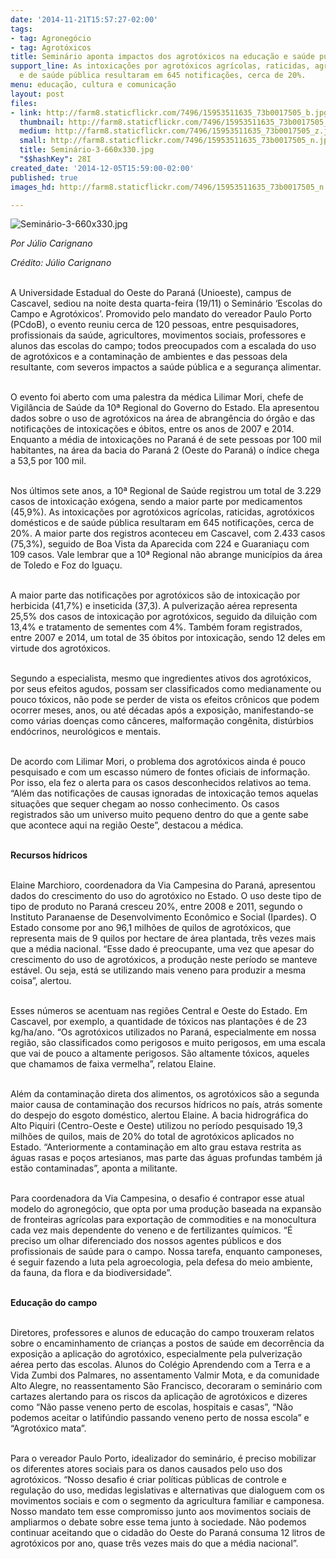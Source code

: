 ```yaml
---
date: '2014-11-21T15:57:27-02:00'
tags:
- tag: Agronegócio
- tag: Agrotóxicos
title: Seminário aponta impactos dos agrotóxicos na educação e saúde pública
support_line: As intoxicações por agrotóxicos agrícolas, raticidas, agrotóxicos domésticos
  e de saúde pública resultaram em 645 notificações, cerca de 20%.
menu: educação, cultura e comunicação
layout: post
files:
- link: http://farm8.staticflickr.com/7496/15953511635_73b0017505_b.jpg
  thumbnail: http://farm8.staticflickr.com/7496/15953511635_73b0017505_t.jpg
  medium: http://farm8.staticflickr.com/7496/15953511635_73b0017505_z.jpg
  small: http://farm8.staticflickr.com/7496/15953511635_73b0017505_n.jpg
  title: Seminário-3-660x330.jpg
  "$$hashKey": 28I
created_date: '2014-12-05T15:59:00-02:00'
published: true
images_hd: http://farm8.staticflickr.com/7496/15953511635_73b0017505_n.jpg

---
```

<p><img alt="Seminário-3-660x330.jpg" src="http://farm8.staticflickr.com/7496/15953511635_73b0017505_b.jpg" /></p>

<p><em>Por J&uacute;lio Carignano</em></p>

<p><em>Cr&eacute;dito: J&uacute;lio Carignano</em></p>

<p><br />
A Universidade Estadual do Oeste do Paran&aacute; (Unioeste), campus de Cascavel, sediou na noite desta quarta-feira (19/11) o Semin&aacute;rio &lsquo;Escolas do Campo e Agrot&oacute;xicos&rsquo;. Promovido pelo mandato do vereador Paulo Porto (PCdoB), o evento reuniu cerca de 120 pessoas, entre pesquisadores, profissionais da sa&uacute;de, agricultores, movimentos sociais, professores e alunos das escolas do campo; todos preocupados com a escalada do uso de agrot&oacute;xicos e a contamina&ccedil;&atilde;o de ambientes e das pessoas dela resultante, com severos impactos a sa&uacute;de p&uacute;blica e a seguran&ccedil;a alimentar.</p>

<p><br />
O evento foi aberto com uma palestra da m&eacute;dica Lilimar Mori, chefe de Vigil&acirc;ncia de Sa&uacute;de da 10&ordf; Regional do Governo do Estado. Ela apresentou dados sobre o uso de agrot&oacute;xicos na &aacute;rea de abrang&ecirc;ncia do &oacute;rg&atilde;o e das notifica&ccedil;&otilde;es de intoxica&ccedil;&otilde;es e &oacute;bitos, entre os anos de 2007 e 2014. Enquanto a m&eacute;dia de intoxica&ccedil;&otilde;es no Paran&aacute; &eacute; de sete pessoas por 100 mil habitantes, na &aacute;rea da bacia do Paran&aacute; 2 (Oeste do Paran&aacute;) o &iacute;ndice chega a 53,5 por 100 mil.</p>

<p><br />
Nos &uacute;ltimos sete anos, a 10&ordf; Regional de Sa&uacute;de registrou um total de 3.229 casos de intoxica&ccedil;&atilde;o ex&oacute;gena, sendo a maior parte por medicamentos (45,9%). As intoxica&ccedil;&otilde;es por agrot&oacute;xicos agr&iacute;colas, raticidas, agrot&oacute;xicos dom&eacute;sticos e de sa&uacute;de p&uacute;blica resultaram em 645 notifica&ccedil;&otilde;es, cerca de 20%. A maior parte dos registros aconteceu em Cascavel, com 2.433 casos (75,3%), seguido de Boa Vista da Aparecida com 224 e Guarania&ccedil;u com 109 casos. Vale lembrar que a 10&ordf; Regional n&atilde;o abrange munic&iacute;pios da &aacute;rea de Toledo e Foz do Igua&ccedil;u.</p>

<p><br />
A maior parte das notifica&ccedil;&otilde;es por agrot&oacute;xicos s&atilde;o de intoxica&ccedil;&atilde;o por herbicida (41,7%) e inseticida (37,3). A pulveriza&ccedil;&atilde;o a&eacute;rea representa 25,5% dos casos de intoxica&ccedil;&atilde;o por agrot&oacute;xicos, seguido da dilui&ccedil;&atilde;o com 13,4% e tratamento de sementes com 4%. Tamb&eacute;m foram registrados, entre 2007 e 2014, um total de 35 &oacute;bitos por intoxica&ccedil;&atilde;o, sendo 12 deles em virtude dos agrot&oacute;xicos.</p>

<p><br />
Segundo a especialista, mesmo que ingredientes ativos dos agrot&oacute;xicos, por seus efeitos agudos, possam ser classificados como medianamente ou pouco t&oacute;xicos, n&atilde;o pode se perder de vista os efeitos cr&ocirc;nicos que podem ocorrer meses, anos, ou at&eacute; d&eacute;cadas ap&oacute;s a exposi&ccedil;&atilde;o, manifestando-se como v&aacute;rias doen&ccedil;as como c&acirc;nceres, malforma&ccedil;&atilde;o cong&ecirc;nita, dist&uacute;rbios end&oacute;crinos, neurol&oacute;gicos e mentais.</p>

<p><br />
De acordo com Lilimar Mori, o problema dos agrot&oacute;xicos ainda &eacute; pouco pesquisado e com um escasso n&uacute;mero de fontes oficiais de informa&ccedil;&atilde;o. Por isso, ela fez o alerta para os casos desconhecidos relativos ao tema. &ldquo;Al&eacute;m das notifica&ccedil;&otilde;es de causas ignoradas de intoxica&ccedil;&atilde;o temos aquelas situa&ccedil;&otilde;es que sequer chegam ao nosso conhecimento. Os casos registrados s&atilde;o um universo muito pequeno dentro do que a gente sabe que acontece aqui na regi&atilde;o Oeste&rdquo;, destacou a m&eacute;dica.</p>

<p><br />
<strong>Recursos h&iacute;dricos</strong></p>

<p><br />
Elaine Marchioro, coordenadora da Via Campesina do Paran&aacute;, apresentou dados do crescimento do uso do agrot&oacute;xico no Estado. O uso deste tipo de tipo de produto no Paran&aacute; cresceu 20%, entre 2008 e 2011, segundo o Instituto Paranaense de Desenvolvimento Econ&ocirc;mico e Social (Ipardes). O Estado consome por ano 96,1 milh&otilde;es de quilos de agrot&oacute;xicos, que representa mais de 9 quilos por hectare de &aacute;rea plantada, tr&ecirc;s vezes mais que a m&eacute;dia nacional. &ldquo;Esse dado &eacute; preocupante, uma vez que apesar do crescimento do uso de agrot&oacute;xicos, a produ&ccedil;&atilde;o neste per&iacute;odo se manteve est&aacute;vel. Ou seja, est&aacute; se utilizando mais veneno para produzir a mesma coisa&rdquo;, alertou.</p>

<p><br />
Esses n&uacute;meros se acentuam nas regi&otilde;es Central e Oeste do Estado. Em Cascavel, por exemplo, a quantidade de t&oacute;xicos nas planta&ccedil;&otilde;es &eacute; de 23 kg/ha/ano. &ldquo;Os agrot&oacute;xicos utilizados no Paran&aacute;, especialmente em nossa regi&atilde;o, s&atilde;o classificados como perigosos e muito perigosos, em uma escala que vai de pouco a altamente perigosos. S&atilde;o altamente t&oacute;xicos, aqueles que chamamos de faixa vermelha&rdquo;, relatou Elaine.</p>

<p><br />
Al&eacute;m da contamina&ccedil;&atilde;o direta dos alimentos, os agrot&oacute;xicos s&atilde;o a segunda maior causa de contamina&ccedil;&atilde;o dos recursos h&iacute;dricos no pa&iacute;s, atr&aacute;s somente do despejo do esgoto dom&eacute;stico, alertou Elaine. A bacia hidrogr&aacute;fica do Alto Piquiri (Centro-Oeste e Oeste) utilizou no per&iacute;odo pesquisado 19,3 milh&otilde;es de quilos, mais de 20% do total de agrot&oacute;xicos aplicados no Estado. &ldquo;Anteriormente a contamina&ccedil;&atilde;o em alto grau estava restrita as &aacute;guas rasas e po&ccedil;os artesianos, mas parte das &aacute;guas profundas tamb&eacute;m j&aacute; est&atilde;o contaminadas&rdquo;, aponta a militante.</p>

<p><br />
Para coordenadora da Via Campesina, o desafio &eacute; contrapor esse atual modelo do agroneg&oacute;cio, que opta por uma produ&ccedil;&atilde;o baseada na expans&atilde;o de fronteiras agr&iacute;colas para exporta&ccedil;&atilde;o de commodities e na monocultura cada vez mais dependente do veneno e de fertilizantes qu&iacute;micos. &ldquo;&Eacute; preciso um olhar diferenciado dos nossos agentes p&uacute;blicos e dos profissionais de sa&uacute;de para o campo. Nossa tarefa, enquanto camponeses, &eacute; seguir fazendo a luta pela agroecologia, pela defesa do meio ambiente, da fauna, da flora e da biodiversidade&rdquo;.</p>

<p><br />
<strong>Educa&ccedil;&atilde;o do campo</strong></p>

<p><br />
Diretores, professores e alunos de educa&ccedil;&atilde;o do campo trouxeram relatos sobre o encaminhamento de crian&ccedil;as a postos de sa&uacute;de em decorr&ecirc;ncia da exposi&ccedil;&atilde;o a aplica&ccedil;&atilde;o do agrot&oacute;xico, especialmente pela pulveriza&ccedil;&atilde;o a&eacute;rea perto das escolas. Alunos do Col&eacute;gio Aprendendo com a Terra e a Vida Zumbi dos Palmares, no assentamento Valmir Mota, e da comunidade Alto Alegre, no reassentamento S&atilde;o Francisco, decoraram o semin&aacute;rio com cartazes alertando para os riscos da aplica&ccedil;&atilde;o de agrot&oacute;xicos e dizeres como &ldquo;N&atilde;o passe veneno perto de escolas, hospitais e casas&rdquo;, &ldquo;N&atilde;o podemos aceitar o latif&uacute;ndio passando veneno perto de nossa escola&rdquo; e &ldquo;Agrot&oacute;xico mata&rdquo;.</p>

<p><br />
Para o vereador Paulo Porto, idealizador do semin&aacute;rio, &eacute; preciso mobilizar os diferentes atores sociais para os danos causados pelo uso dos agrot&oacute;xicos. &ldquo;Nosso desafio &eacute; criar pol&iacute;ticas p&uacute;blicas de controle e regula&ccedil;&atilde;o do uso, medidas legislativas e alternativas que dialoguem com os movimentos sociais e com o segmento da agricultura familiar e camponesa. Nosso mandato tem esse compromisso junto aos movimentos sociais de ampliarmos o debate sobre esse tema junto &agrave; sociedade. N&atilde;o podemos continuar aceitando que o cidad&atilde;o do Oeste do Paran&aacute; consuma 12 litros de agrot&oacute;xicos por ano, quase tr&ecirc;s vezes mais do que a m&eacute;dia nacional&rdquo;.</p>
